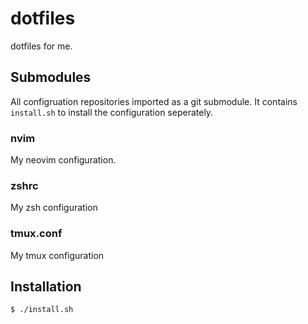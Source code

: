 # dotfiles

dotfiles for me.

## Submodules

All configruation repositories imported as a git submodule.
It contains `install.sh` to install the configuration seperately.

### nvim

My neovim configuration.

### zshrc

My zsh configuration

### tmux.conf

My tmux configuration

## Installation

```bash
$ ./install.sh
```
